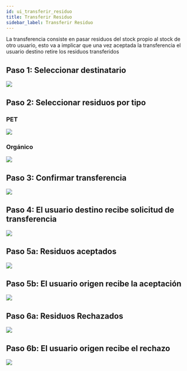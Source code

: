 ```yaml
---
id: ui_transferir_residuo
title: Transferir Residuo
sidebar_label: Transferir Residuo
---
```


La transferencia consiste en pasar residuos del stock propio al stock de otro usuario, esto va a implicar que una vez aceptada la transferencia el usuario destino retire los residuos transferidos

## Paso 1: Seleccionar destinatario
![](assets/ui/transferir_residuos/Transferir0.png)

## Paso 2: Seleccionar residuos por tipo
### PET
![](assets/ui/transferir_residuos/Transferir1.png)

### Orgánico
![](assets/ui/transferir_residuos/Transferir2.png)

## Paso 3: Confirmar transferencia
![](assets/ui/transferir_residuos/Transferir_verif.png)

## Paso 4: El usuario destino recibe solicitud de transferencia
![](assets/ui/transferir_residuos/Transferencia_recibida.png)

## Paso 5a: Residuos aceptados
![](assets/ui/transferir_residuos/aceptar.png)

## Paso 5b: El usuario origen recibe la aceptación
![](assets/ui/transferir_residuos/Acepto_msg.png)

## Paso 6a: Residuos Rechazados
![](assets/ui/transferir_residuos/rechazar.png)

## Paso 6b: El usuario origen recibe el rechazo
![](assets/ui/transferir_residuos/Rechazo_msg.png)




